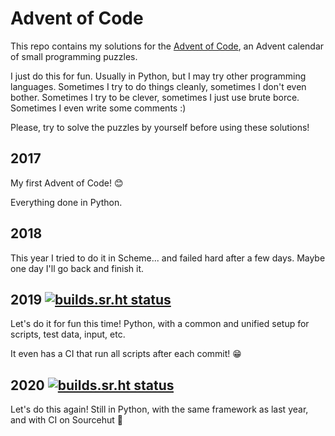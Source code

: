 # Advent of Code

This repo contains my solutions for the [Advent of
Code](https://adventofcode.com/), an Advent calendar of small programming
puzzles.

I just do this for fun. Usually in Python, but I may try other programming
languages. Sometimes I try to do things cleanly, sometimes I don't even bother.
Sometimes I try to be clever, sometimes I just use brute borce. Sometimes I even
write some comments :)

Please, try to solve the puzzles by yourself before using these solutions!


## 2017

My first Advent of Code! 😊

Everything done in Python.


## 2018

This year I tried to do it in Scheme... and failed hard after a few days. Maybe one day I'll go back and finish it.


## 2019 [![builds.sr.ht status](https://builds.sr.ht/~schnouki/advent-of-code/aoc2019.yml.svg)](https://builds.sr.ht/~schnouki/advent-of-code/aoc2019.yml?)

Let's do it for fun this time! Python, with a common and unified setup for scripts, test data, input, etc.

It even has a CI that run all scripts after each commit! 😁


## 2020 [![builds.sr.ht status](https://builds.sr.ht/~schnouki/advent-of-code/commits/aoc2020.yml.svg)](https://builds.sr.ht/~schnouki/advent-of-code/commits/aoc2020.yml)

Let's do this again! Still in Python, with the same framework as last year, and with CI on Sourcehut 🎉
